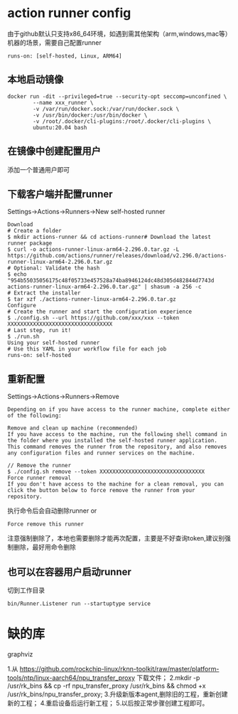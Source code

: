 # action runner config
由于github默认只支持x86_64环境，如遇到需其他架构（arm,windows,mac等）机器的场景，需要自己配置runner
```
runs-on: [self-hosted, Linux, ARM64]
```
## 本地启动镜像
```
docker run -dit --privileged=true --security-opt seccomp=unconfined \
        --name xxx_runner \
        -v /var/run/docker.sock:/var/run/docker.sock \
        -v /usr/bin/docker:/usr/bin/docker \
        -v /root/.docker/cli-plugins:/root/.docker/cli-plugins \
        ubuntu:20.04 bash
```
## 在镜像中创建配置用户
添加一个普通用户即可
## 下载客户端并配置runner
Settings->Actions->Runners->New self-hosted runner
```
Download
# Create a folder
$ mkdir actions-runner && cd actions-runner# Download the latest runner package
$ curl -o actions-runner-linux-arm64-2.296.0.tar.gz -L https://github.com/actions/runner/releases/download/v2.296.0/actions-runner-linux-arm64-2.296.0.tar.gz
# Optional: Validate the hash
$ echo "954b55035056175c48f05733e457528a74ba8946124dc48d305d482844d7743d  actions-runner-linux-arm64-2.296.0.tar.gz" | shasum -a 256 -c
# Extract the installer
$ tar xzf ./actions-runner-linux-arm64-2.296.0.tar.gz
Configure
# Create the runner and start the configuration experience
$ ./config.sh --url https://github.com/xxx/xxx --token XXXXXXXXXXXXXXXXXXXXXXXXXXXXXXXXX
# Last step, run it!
$ ./run.sh
Using your self-hosted runner
# Use this YAML in your workflow file for each job
runs-on: self-hosted
```
## 重新配置
Settings->Actions->Runners->Remove
```
Depending on if you have access to the runner machine, complete either of the following:

Remove and clean up machine (recommended)
If you have access to the machine, run the following shell command in the folder where you installed the self-hosted runner application. This command removes the runner from the repository, and also removes any configuration files and runner services on the machine.

// Remove the runner
$ ./config.sh remove --token XXXXXXXXXXXXXXXXXXXXXXXXXXXXXXXXX
Force runner removal
If you don't have access to the machine for a clean removal, you can click the button below to force remove the runner from your repository.
```
执行命令后会自动删除runner
or
```
Force remove this runner
```
注意强制删除了，本地也需要删除才能再次配置，主要是不好查询token,建议别强制删除，最好用命令删除
## 也可以在容器用户启动runner
切到工作目录
```
bin/Runner.Listener run --startuptype service
```

# 缺的库
graphviz

1.从 https://github.com/rockchip-linux/rknn-toolkit/raw/master/platform-tools/ntp/linux-aarch64/npu_transfer_proxy 下载文件；
2.mkdir -p /usr/rk_bins && cp -rf npu_transfer_proxy /usr/rk_bins && chmod +x /usr/rk_bins/npu_transfer_proxy;
3.升级新版本agent,删除旧的工程，重新创建新的工程；
4.重启设备后运行新工程；
5.以后按正常步骤创建工程即可。
